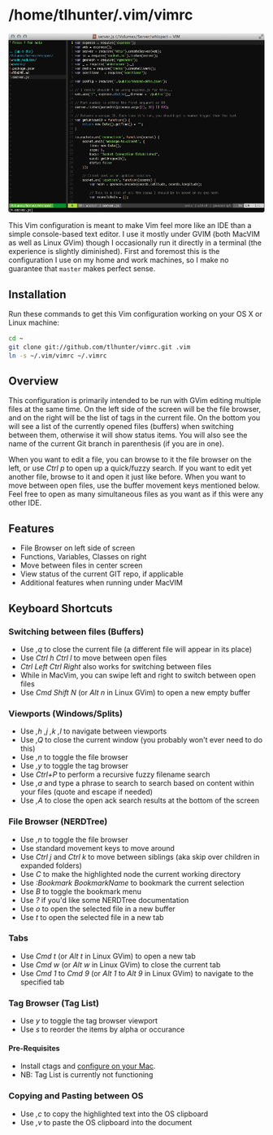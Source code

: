 # /home/tlhunter/.vim/vimrc

![Screenshot](./screenshot.png "Screenshot of this .vimrc in action")

This Vim configuration is meant to make Vim feel more like an IDE than a simple console-based text editor. I use it mostly under GVIM (both MacVIM as well as Linux GVim) though I occasionally run it directly in a terminal (the experience is slightly diminished). First and foremost this is the configuration I use on my home and work machines, so I make no guarantee that `master` makes perfect sense.

## Installation

Run these commands to get this Vim configuration working on your OS X or Linux machine:

```bash
cd ~
git clone git://github.com/tlhunter/vimrc.git .vim
ln -s ~/.vim/vimrc ~/.vimrc
```

## Overview

This configuration is primarily intended to be run with GVim editing multiple files at the same time. On the left side of the screen will be the file browser, and on the right will be the list of tags in the current file. On the bottom you will see a list of the currently opened files (buffers) when switching between them, otherwise it will show status items. You will also see the name of the current Git branch in parenthesis (if you are in one).

When you want to edit a file, you can browse to it the file browser on the left, or use _Ctrl p_ to open up a quick/fuzzy search. If you want to edit yet another file, browse to it and open it just like before. When you want to move between open files, use the buffer movement keys mentioned below. Feel free to open as many simultaneous files as you want as if this were any other IDE.

## Features

* File Browser on left side of screen
* Functions, Variables, Classes on right
* Move between files in center screen
* View status of the current GIT repo, if applicable
* Additional features when running under MacVIM

## Keyboard Shortcuts

### Switching between files (Buffers)

* Use _,q_ to close the current file (a different file will appear in its place)
* Use _Ctrl h Ctrl l_ to move between open files
 * _Ctrl Left Ctrl Right_ also works for switching between files
 * While in MacVim, you can swipe left and right to switch between open files
* Use _Cmd Shift N_ (or _Alt n_ in Linux GVim) to open a new empty buffer

### Viewports (Windows/Splits)

* Use _,h ,j ,k ,l_ to navigate between viewports
* Use _,Q_ to close the current window (you probably won't ever need to do this)
* Use _,n_ to toggle the file browser
* Use _,y_ to toggle the tag browser
* Use _Ctrl+P_ to perform a recursive fuzzy filename search
* Use _,a_ and type a phrase to search to search based on content within your files (quote and escape if needed)
* Use _,A_ to close the open ack search results at the bottom of the screen

### File Browser (NERDTree)

* Use _,n_ to toggle the file browser
* Use standard movement keys to move around
* Use _Ctrl j_ and _Ctrl k_ to move between siblings (aka skip over children in expanded folders)
* Use _C_ to make the highlighted node the current working directory
* Use _:Bookmark BookmarkName_ to bookmark the current selection
* Use _B_ to toggle the bookmark menu
* Use _?_ if you'd like some NERDTree documentation
* Use _o_ to open the selected file in a new buffer
* Use _t_ to open the selected file in a new tab

### Tabs

* Use _Cmd t_ (or _Alt t_ in Linux GVim) to open a new tab
* Use _Cmd w_ (or _Alt w_ in Linux GVim) to close the current tab
* Use _Cmd 1_ to _Cmd 9_ (or _Alt 1_ to _Alt 9_ in Linux GVim) to navigate to the specified tab

### Tag Browser (Tag List)

* Use _y_ to toggle the tag browser viewport
* Use _s_ to reorder the items by alpha or occurance

#### Pre-Requisites

* Install ctags and [configure on your Mac](http://thomashunter.name/blog/installing-vim-taglist-with-macvim-in-os-x/).
* NB: Tag List is currently not functioning

### Copying and Pasting between OS

* Use _,c_ to copy the highlighted text into the OS clipboard
* Use _,v_ to paste the OS clipboard into the document
